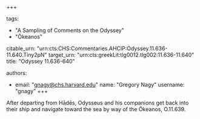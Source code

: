 +++

tags:
- "A Sampling of Comments on the Odyssey"
- "Ōkeanos"

citable_urn: "urn:cts:CHS:Commentaries.AHCIP:Odyssey.11.636-11.640.Tiny2pN"
target_urn: "urn:cts:greekLit:tlg0012.tlg002:11.636-11.640"
title: "Odyssey 11.636-640"

authors:
- email: "gnagy@chs.harvard.edu"
  name: "Gregory Nagy"
  username: "gnagy"
+++

<p>After departing from Hādēs, Odysseus and his companions get back into their ship and navigate toward the sea by way of the Ōkeanos, O.11.639. </p>